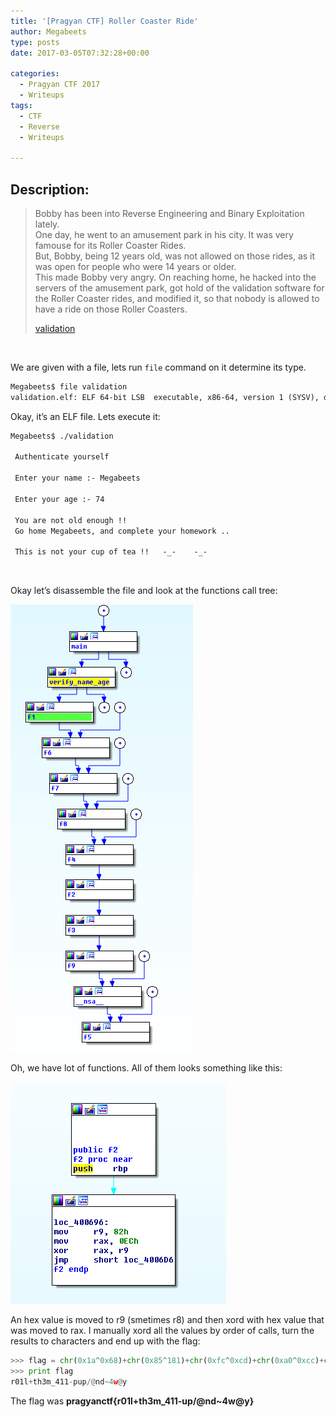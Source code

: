 ```yaml
---
title: '[Pragyan CTF] Roller Coaster Ride'
author: Megabeets
type: posts
date: 2017-03-05T07:32:28+00:00

categories:
  - Pragyan CTF 2017
  - Writeups
tags:
  - CTF
  - Reverse
  - Writeups

---
```

## Description:

> Bobby has been into Reverse Engineering and Binary Exploitation lately.  
> One day, he went to an amusement park in his city. It was very famouse for its Roller Coaster Rides.  
> But, Bobby, being 12 years old, was not allowed on those rides, as it was open for people who were 14 years or older.  
> This made Bobby very angry. On reaching home, he hacked into the servers of the amusement park, got hold of the validation software for the Roller Coaster rides, and modified it, so that nobody is allowed to have a ride on those Roller Coasters.
> 
> [validation][1]

&nbsp;

We are given with a file, lets run `file` command on it determine its type.

```default
Megabeets$ file validation
validation.elf: ELF 64-bit LSB  executable, x86-64, version 1 (SYSV), dynamically linked (uses shared libs), for GNU/Linux 2.6.24, BuildID[sha1]=f18f0acc149e2330b7549976f9e25c1b4e97e4f8, not stripped
```


Okay, it&#8217;s an ELF file. Lets execute it:

```default
Megabeets$ ./validation

 Authenticate yourself

 Enter your name :- Megabeets

 Enter your age :- 74

 You are not old enough !!
 Go home Megabeets, and complete your homework ..

 This is not your cup of tea !!   -_-    -_-
```


&nbsp;

Okay let&#8217;s disassemble the file and look at the functions call tree:

<img src="./call_tree.png" /> 

Oh, we have lot of functions. All of them looks something like this:

<img src="./f2_example.png" /> 

An hex value is moved to r9 (smetimes r8) and then xord with hex value that was moved to rax. I manually xord all the values by order of calls, turn the results to characters and end up with the flag:

```python
>>> flag = chr(0x1a^0x68)+chr(0x85^181)+chr(0xfc^0xcd)+chr(0xa0^0xcc)+chr(0x2a^1)+chr(0xe2^0x96)+chr(0x4d^0x25)+chr(0x84^0xb7)+chr(0x0^0x6d)+chr(0xc2^0x9d)+chr(0xf1^0xc5)+chr(0x2^0x33)+chr(0xbc^0x8d)+chr(0x14^0x39)+chr(0xde^0xae)+chr(0xf2^0x87)+chr(0xde^0xae)+chr(0x68^0x47)+chr(0xb0^0xf0)+chr(0x82^0xec)+chr(0x3a^0x5e)+chr(0x96^0xe8)+chr(0x89^0xbd)+chr(0xee^0x99)+chr(0x56^0x16)+chr(0x5c^0x25)
>>> print flag
r01l+th3m_411-pup/@nd~4w@y
```


The flag was **pragyanctf{r01l+th3m_411-up/@nd~4w@y}**



 [1]: https://github.com/ks-is/CTFs/blob/b840a84cb9827f96f118e4f26d3c771b71037d3a/CTF_WriteUp/2017/Pragyan%20CTF/Binary%20Exploits/Roller%20Coaster%20Ride/validation